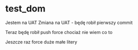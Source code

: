 # test_dom
Jestem na UAT
Zmiana na UAT - będę robił pierwszy commit

Teraz będę robił push force chociaż nie wiem co to

Jeszcze raz force duże małe litery